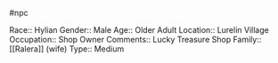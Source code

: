 #npc 

Race:: Hylian
Gender:: Male
Age:: Older Adult
Location:: Lurelin Village
Occupation:: Shop Owner
Comments:: Lucky Treasure Shop
Family:: [[Ralera]] (wife)
Type:: Medium
